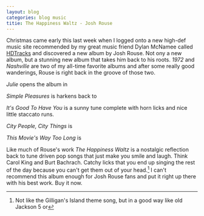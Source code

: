 ```yaml
---
layout: blog
categories: blog music
titie: The Happiness Waltz - Josh Rouse
---
```


Christmas came early this last week when I logged onto a new high-def
music site recommended by my great music friend Dylan McNamee called
[HDTracks](http://www.hdtracks.com) and discovered a new album by Josh
Rouse.  Not ony a new album, but a stunning new album that takes him
back to his roots.  *1972* and *Nashville* are two of my all-time
favorite albums and after some really good wanderings, Rouse is right
back in the groove of those two.

*Julie* opens the album in 

*Simple Pleasures* is harkens back to 

*It's Good To Have You* is a sunny tune complete with horn licks and
nice little staccato runs.
 
*City People, City Things* is

*This Movie's Way Too Long* is
 
Like much of Rouse's work *The Happiness Waltz* is a
nostalgic reflection back to tune driven pop songs that just make you
smile and laugh.  Think Carol King and Burt Bachrach.  Catchy licks that you end up singing the rest of
the day because you can't get them out of your head.[^0]  I can't
recommend this album enough for Josh Rouse fans and put it right up
there with his best work.  Buy it now.

[^0]:Not like the Gilligan's Island theme song, but in a good way like
old Jackson 5 or
